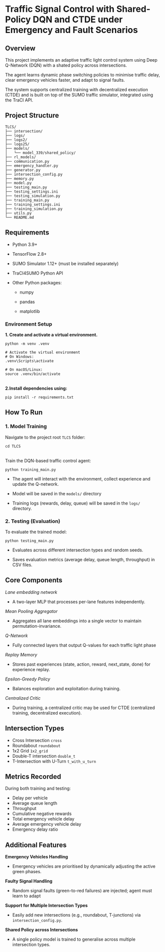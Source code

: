 # Traffic Signal Control with Shared-Policy DQN and CTDE under Emergency and Fault Scenarios

## Overview
This project implements an adaptive traffic light control system using Deep Q-Network (DQN) with a shated policy across intersections.

The agent learns dynamic phase switching policies to minimise traffic delay, clear emergency vehicles faster, and adapt to signal faults.

The system supports centralized training with decentralized execution (CTDE) and is built on top of the SUMO traffic simulator, integrated using the TraCI API.

## Project Structure
```
TLCS/
├── intersection/                     
├── logs/                              
├── logs2/                            
├── logs25/                            
├── models/
│   └── model_339/shared_policy/       
├── rl_models/                         
├── communication.py                   
├── emergency_handler.py              
├── generator.py                      
├── intersection_config.py             
├── memory.py                          
├── model.py                           
├── testing_main.py                   
├── testing_settings.ini               
├── testing_simulation.py              
├── training_main.py                   
├── training_settings.ini              
├── training_simulation.py             
├── utils.py                             
└── README.md                          
```

## Requirements
- Python 3.9+

- TensorFlow 2.8+

- SUMO Simulator 1.12+ (must be installed separately)

- TraCI4SUMO Python API

- Other Python packages:

    - numpy

    - pandas

    - matplotlib

### Environment Setup
**1. Create and activate a virtual environment.**
```
python -m venv .venv

# Activate the virtual environment
# On Windows:
.venv\Scripts\activate

# On macOS/Linux:
source .venv/bin/activate
```
\
**2.Install dependencies using:**
```
pip install -r requirements.txt
```

## How To Run
### 1. Model Training
Navigate to the project root ```TLCS``` folder:
``` 
cd TLCS 
```
\
Train the DQN-based traffic control agent:
```
python training_main.py
```
- The agent will interact with the environment, collect experience and update the Q-network.

- Model will be saved in the ```models/``` directory

- Training logs (rewards, delay, queue) will be saved in the ```logs/``` directory.


### 2. Testing (Evaluation)
To evaluate the trained model:

```
python testing_main.py
```

- Evaluates across different intersection types and random seeds.

- Saves evaluation metrics (average delay, queue length, throughput) in CSV files.

## Core Components
*Lane embedding network*
- A two-layer MLP that processes per-lane features independently.


*Mean Pooling Aggregator*
- Aggregates all lane embeddings into a single vector to maintain permutation-invariance.


*Q-Network*
- 	Fully connected layers that output Q-values for each traffic light phase


*Replay Memory*
- 	Stores past experiences (state, action, reward, next_state, done) for experience replay.


*Epsilon-Greedy Policy*
- Balances exploration and exploitation during training.


*Centralized Critic*
- During training, a centralized critic may be used for CTDE (centralized training, decentralized execution).


## Intersection Types
- Cross Intersection `cross`
- Roundabout `roundabout`
- 1x2 Grid `1x2_grid`
- Double-T intersection `double_t`
- T-Intersection with U-Turn `t_with_u_turn`

## Metrics Recorded
During both training and testing:
- Delay per vehicle
- Average queue length
- Throughput
- Cumulative negative rewards
- Total emergency vehicle delay
- Average emergency vehicle delay
- Emergency delay ratio


## Additional Features
**Emergency Vehicles Handling**
- Emergency vehicles are prioritised by dynamically adjusting the active green phases.

**Faulty Signal Handling**
- Random signal faults (green-to-red failures) are injected; agent must learn to adapt

**Support for Multiple Intersection Types**
- Easily add new intersections (e.g., roundabout, T-junctions) via ```intersection_config.py```.

**Shared Policy across Intersections**
- A single policy model is trained to generalise across multiple intersection types.

